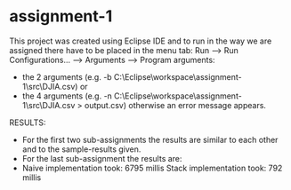 assignment-1
============
This project was created using Eclipse IDE and to run in the way we are assigned there have to be placed in the menu tab: 
Run --> Run Configurations... --> Arguments --> Program arguments:
* the 2 arguments <Type> <CSV File> (e.g. -b C:\Eclipse\workspace\assignment-1\src\DJIA.csv) or
* the 4 arguments <Type> <CSV File> (e.g. -n C:\Eclipse\workspace\assignment-1\src\DJIA.csv > output.csv)
otherwise an error message appears.

RESULTS:
* For the first two sub-assignments the results are similar to each other and to the sample-results given.
* For the last sub-assignment the results are:
* 
    Naive implementation took: 6795 millis
    Stack implementation took: 792 millis


